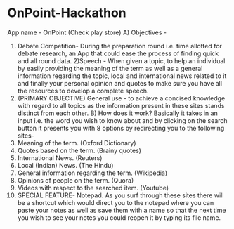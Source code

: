 # OnPoint-Hackathon
App name - OnPoint (Check play store)
A)  Objectives -
1) Debate Competition- During the preparation round i.e. time allotted for debate research, an App that could ease the process of finding quick and all round data.
2)Speech - When given a topic, to help an individual by easily providing the meaning of the term as well as  a general information regarding the topic, local and international news related to it and finally your personal opinion and quotes to make sure you have all the resources to develop a complete speech.
3) (PRIMARY OBJECTIVE) General use - to achieve a concised knowledge with regard to all topics as the information present in these sites stands distinct from each other.
B) How does it work?
Basically it takes in an input i.e. the word you wish to know about and by clicking on the search button it presents you with 8 options by redirecting you to the following sites-
1) Meaning of the term. (Oxford Dictionary)
2) Quotes based on the term. (Brainy quotes)
3) International News. (Reuters)
4) Local (Indian) News. (The Hindu)
5) General information regarding the term. (Wikipedia)
6) Opinions of people on the term. (Quora)
7) Videos with respect to the searched item. (Youtube)
8) SPECIAL FEATURE- Notepad.
As you surf through these sites there will be a shortcut which would direct you to the notepad where you can paste your notes as well as save them with a name so that the next time you wish to see your notes you could reopen it by typing its file name.
